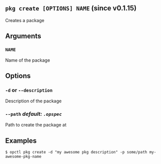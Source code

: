 ## `pkg create [OPTIONS] NAME` (since v0.1.15)

Creates a package

## Arguments

### `NAME`
Name of the package

## Options

### `-d` or `--description`
Description of the package

### `--path` *default: `.opspec`*
Path to create the package at

## Examples

```shell
$ opctl pkg create -d "my awesome pkg description" -p some/path my-awesome-pkg-name
```
